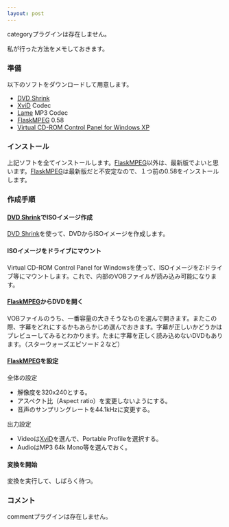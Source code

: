 ```yaml
---
layout: post
---
```

<p><span class="error">categoryプラグインは存在しません。</span></p>
<p>私が行った方法をメモしておきます。</p>
<h3>準備</h3>
<p>以下のソフトをダウンロードして用意します。</p>
<ul>
<li><a href="http://www.dvdshrink.org/what_jp.html">DVD Shrink</a></li>
<li><a href="http://www.xvidmovies.com/codec/">XviD</a> Codec</li>
<li><a href="http://mitiok.ma.cx/">Lame</a> MP3 Codec</li>
<li><a href="http://flaskmpeg.sourceforge.net/">FlaskMPEG</a> 0.58</li>
<li><a href="http://download.microsoft.com/download/7/b/6/7b6abd84-7841-4978-96f5-bd58df02efa2/winxpvirtualcdcontrolpanel_21.exe">Virtual CD-ROM Control Panel for Windows XP</a></li>
</ul>
<h3>インストール</h3>
<p>上記ソフトを全てインストールします。<a href="http://flaskmpeg.sourceforge.net/">FlaskMPEG</a>以外は、最新版でよいと思います。<a href="http://flaskmpeg.sourceforge.net/">FlaskMPEG</a>は最新版だと不安定なので、１つ前の0.58をインストールします。</p>
<h3>作成手順</h3>
<h4><a href="http://www.dvdshrink.org/what_jp.html">DVD Shrink</a>でISOイメージ作成</h4>
<p><a href="http://www.dvdshrink.org/what_jp.html">DVD Shrink</a>を使って、DVDからISOイメージを作成します。</p>
<h4>ISOイメージをドライブにマウント</h4>
<p>Virtual CD-ROM Control Panel for Windowsを使って、ISOイメージをZ:ドライブ等にマウントします。これで、内部のVOBファイルが読み込み可能になります。</p>
<h4><a href="http://flaskmpeg.sourceforge.net/">FlaskMPEG</a>からDVDを開く</h4>
<p>VOBファイルのうち、一番容量の大きそうなものを選んで開きます。またこの際、字幕をどれにするかもあらかじめ選んでおきます。字幕が正しいかどうかはプレビューしてみるとわかります。たまに字幕を正しく読み込めないDVDもあります。（スターウォーズエピソード２など）</p>
<h4><a href="http://flaskmpeg.sourceforge.net/">FlaskMPEG</a>を設定</h4>
<p>全体の設定</p>
<ul>
<li>解像度を320x240とする。</li>
<li>アスペクト比（Aspect ratio）を変更しないようにする。</li>
<li>音声のサンプリングレートを44.1kHzに変更する。</li>
</ul>
<p>出力設定</p>
<ul>
<li>Videoは<a href="http://www.xvidmovies.com/codec/">XviD</a>を選んで、Portable Profileを選択する。</li>
<li>AudioはMP3 64k Mono等を選んでおく。</li>
</ul>
<h4>変換を開始</h4>
<p>変換を実行して、しばらく待つ。</p>
<h3>コメント</h3>
<p><span class="error">commentプラグインは存在しません。</span> </p>
